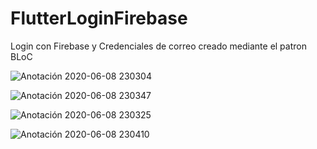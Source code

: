 # FlutterLoginFirebase

Login con Firebase y Credenciales de correo creado mediante el patron BLoC

![Anotación 2020-06-08 230304](https://user-images.githubusercontent.com/31090711/84108067-95d6c100-a9dc-11ea-8086-6b953fb47830.png)

![Anotación 2020-06-08 230347](https://user-images.githubusercontent.com/31090711/84108088-a129ec80-a9dc-11ea-801b-35233855eb2b.png)

![Anotación 2020-06-08 230325](https://user-images.githubusercontent.com/31090711/84108105-a7b86400-a9dc-11ea-88c6-b6bf22805f6d.png)

![Anotación 2020-06-08 230410](https://user-images.githubusercontent.com/31090711/84108121-adae4500-a9dc-11ea-8f91-8535ecbbd8a1.png)

